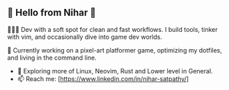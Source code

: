##  Hello from Nihar 👋

<!--
**nihar-rs/nihar-rs** is a ✨ _special_ ✨ repository because its `README.md` (this file) appears on your GitHub profile.
-->

🧑🏽‍💻 Dev with a soft spot for clean and fast workflows. I build tools, tinker with vim, and occasionally dive into game dev worlds.  

💾  Currently working on a pixel-art platformer game, optimizing my dotfiles, and living in the command line.
- 🔭  Exploring more of Linux, Neovim, Rust and Lower level in General.
- 📫 Reach me: [https://www.linkedin.com/in/nihar-satpathy/]

